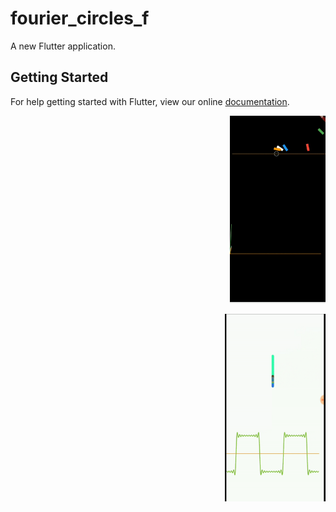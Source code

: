 # fourier_circles_f

A new Flutter application.

## Getting Started

For help getting started with Flutter, view our online
[documentation](https://flutter.io/).
<p align='right'>
<img src="https://raw.githubusercontent.com/cshannon3/fourier_circles_f/master/screenshots/circle.gif" height='300'>
</p>
<p align='right'>
<img src="https://github.com/cshannon3/fourier_circles_f/blob/master/screenshots/3b1b.gif" height='300'>
</p>
